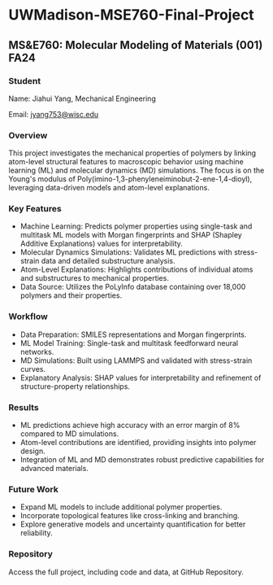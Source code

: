 # UWMadison-MSE760-Final-Project

## MS&E760: Molecular Modeling of Materials (001) FA24

### Student

Name: Jiahui Yang, Mechanical Engineering

Email: jyang753@wisc.edu

### Overview
This project investigates the mechanical properties of polymers by linking atom-level structural features to macroscopic behavior using machine learning (ML) and molecular dynamics (MD) simulations. The focus is on the Young's modulus of Poly(imino-1,3-phenyleneiminobut-2-ene-1,4-dioyl), leveraging data-driven models and atom-level explanations.

### Key Features
- Machine Learning: Predicts polymer properties using single-task and multitask ML models with Morgan fingerprints and SHAP (Shapley Additive Explanations) values for interpretability.
- Molecular Dynamics Simulations: Validates ML predictions with stress-strain data and detailed substructure analysis.
- Atom-Level Explanations: Highlights contributions of individual atoms and substructures to mechanical properties.
- Data Source: Utilizes the PoLyInfo database containing over 18,000 polymers and their properties.

### Workflow
- Data Preparation: SMILES representations and Morgan fingerprints.
- ML Model Training: Single-task and multitask feedforward neural networks.
- MD Simulations: Built using LAMMPS and validated with stress-strain curves.
- Explanatory Analysis: SHAP values for interpretability and refinement of structure-property relationships.

### Results
- ML predictions achieve high accuracy with an error margin of 8% compared to MD simulations.
- Atom-level contributions are identified, providing insights into polymer design.
- Integration of ML and MD demonstrates robust predictive capabilities for advanced materials.

### Future Work
- Expand ML models to include additional polymer properties.
- Incorporate topological features like cross-linking and branching.
- Explore generative models and uncertainty quantification for better reliability.

### Repository
Access the full project, including code and data, at GitHub Repository.







